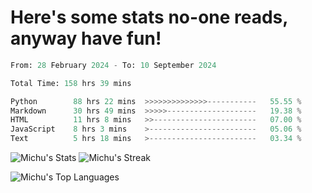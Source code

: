 <h1>Here's some stats no-one reads, anyway have fun!</h1>

<!--START_SECTION:waka-->

```python
From: 28 February 2024 - To: 10 September 2024

Total Time: 158 hrs 39 mins

Python        88 hrs 22 mins  >>>>>>>>>>>>>>-----------   55.55 %
Markdown      30 hrs 49 mins  >>>>>--------------------   19.38 %
HTML          11 hrs 8 mins   >>-----------------------   07.00 %
JavaScript    8 hrs 3 mins    >------------------------   05.06 %
Text          5 hrs 18 mins   >------------------------   03.34 %
```

<!--END_SECTION:waka-->

![Michu's Stats](https://github-readme-stats.vercel.app/api?username=MichalDakowicz&theme=nord&show_icons=true&hide_border=true&count_private=true&card_width=500px) ![Michu's Streak](https://github-readme-streak-stats.herokuapp.com/?user=MichalDakowicz&theme=nord&hide_border=true&card_width=500px) 

![Michu's Top Languages](https://github-readme-stats.vercel.app/api/top-langs/?username=MichalDakowicz&theme=nord&show_icons=true&hide_border=true&layout=compact&card_width=1000px)
